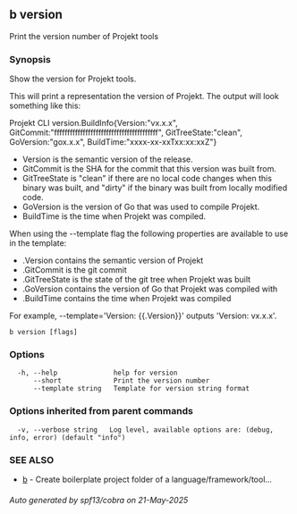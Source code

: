 ## b version

Print the version number of Projekt tools

### Synopsis


Show the version for Projekt tools.

This will print a representation the version of Projekt.
The output will look something like this:

Projekt CLI version.BuildInfo{Version:"vx.x.x", GitCommit:"ffffffffffffffffffffffffffffffffffffffff", GitTreeState:"clean", GoVersion:"gox.x.x", BuildTime:"xxxx-xx-xxTxx:xx:xxZ"}

- Version is the semantic version of the release.
- GitCommit is the SHA for the commit that this version was built from.
- GitTreeState is "clean" if there are no local code changes when this binary was
  built, and "dirty" if the binary was built from locally modified code.
- GoVersion is the version of Go that was used to compile Projekt.
- BuildTime is the time when Projekt was compiled.

When using the --template flag the following properties are available to use in
the template:

- .Version contains the semantic version of Projekt
- .GitCommit is the git commit
- .GitTreeState is the state of the git tree when Projekt was built
- .GoVersion contains the version of Go that Projekt was compiled with
- .BuildTime contains the time when Projekt was compiled

For example, --template='Version: {{.Version}}' outputs 'Version: vx.x.x'.


```
b version [flags]
```

### Options

```
  -h, --help              help for version
      --short             Print the version number
      --template string   Template for version string format
```

### Options inherited from parent commands

```
  -v, --verbose string   Log level, available options are: (debug, info, error) (default "info")
```

### SEE ALSO

* [b](b.md)	 - Create boilerplate project folder of a language/framework/tool...

###### Auto generated by spf13/cobra on 21-May-2025
